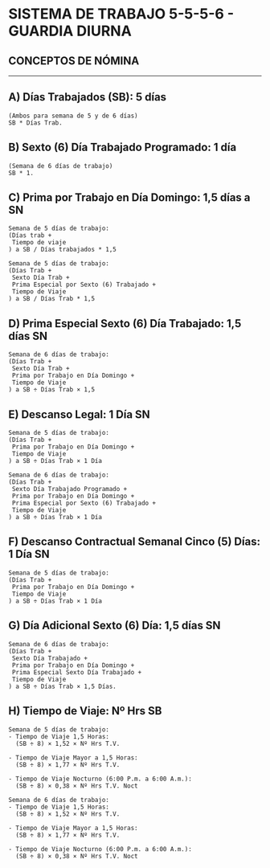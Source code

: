 <h1>SISTEMA DE TRABAJO 5-5-5-6 - GUARDIA DIURNA</h1>

<h2>CONCEPTOS DE NÓMINA</h2>
<hr>

## A) Días Trabajados (SB): 5 días
    (Ambos para semana de 5 y de 6 días)
    SB * Días Trab.

## B) Sexto (6) Día Trabajado Programado: 1 día
    (Semana de 6 días de trabajo)
    SB * 1.

## C) Prima por Trabajo en Día Domingo: 1,5 días a SN
    Semana de 5 días de trabajo:
    (Días trab +
     Tiempo de viaje
    ) a SB / Días trabajados * 1,5

    Semana de 5 días de trabajo:
    (Días Trab +
     Sexto Día Trab +
     Prima Especial por Sexto (6) Trabajado +
     Tiempo de Viaje
    ) a SB / Días Trab * 1,5

## D) Prima Especial Sexto (6) Día Trabajado: 1,5 días SN
    Semana de 6 días de trabajo:
    (Días Trab +
     Sexto Día Trab +
     Prima por Trabajo en Día Domingo +
     Tiempo de Viaje
    ) a SB ÷ Días Trab × 1,5

## E) Descanso Legal: 1 Día SN
    Semana de 5 días de trabajo:
    (Días Trab +
     Prima por Trabajo en Día Domingo +
     Tiempo de Viaje
    ) a SB ÷ Días Trab × 1 Día

    Semana de 6 días de trabajo:
    (Días Trab +
     Sexto Día Trabajado Programado +
     Prima por Trabajo en Día Domingo +
     Prima Especial por Sexto (6) Trabajado +
     Tiempo de Viaje
    ) a SB ÷ Días Trab × 1 Día

## F) Descanso Contractual Semanal Cinco (5) Días: 1 Día SN
    Semana de 5 días de trabajo:
    (Días Trab +
     Prima por Trabajo en Día Domingo +
     Tiempo de Viaje
    ) a SB ÷ Días Trab × 1 Día

## G) Día Adicional Sexto (6) Día: 1,5 días SN
    Semana de 6 días de trabajo:
    (Días Trab +
     Sexto Día Trabajado +
     Prima por Trabajo en Día Domingo +
     Prima Especial Sexto Día Trabajado +
     Tiempo de Viaje
    ) a SB ÷ Días Trab × 1,5 Días.

## H) Tiempo de Viaje: Nº Hrs SB
    Semana de 5 días de trabajo:
    - Tiempo de Viaje 1,5 Horas:
      (SB ÷ 8) × 1,52 × Nº Hrs T.V.

    - Tiempo de Viaje Mayor a 1,5 Horas:
      (SB ÷ 8) × 1,77 × Nº Hrs T.V.

    - Tiempo de Viaje Nocturno (6:00 P.m. a 6:00 A.m.):
      (SB ÷ 8) × 0,38 × Nº Hrs T.V. Noct

    Semana de 6 días de trabajo:
    - Tiempo de Viaje 1,5 Horas:
      (SB ÷ 8) × 1,52 × Nº Hrs T.V.

    - Tiempo de Viaje Mayor a 1,5 Horas:
      (SB ÷ 8) × 1,77 × Nº Hrs T.V.

    - Tiempo de Viaje Nocturno (6:00 P.m. a 6:00 A.m.):
      (SB ÷ 8) × 0,38 × Nº Hrs T.V. Noct
